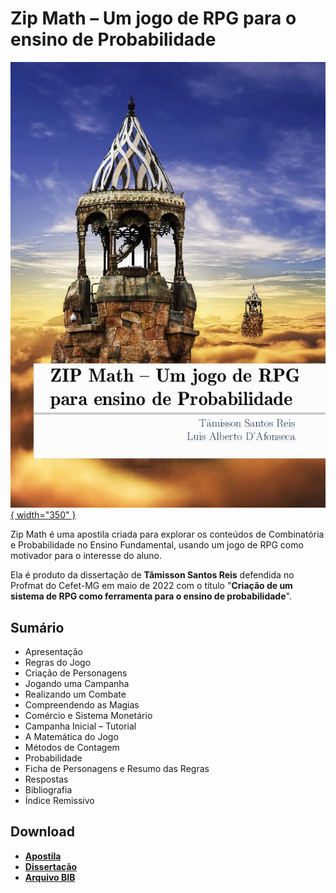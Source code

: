 

# Zip Math – Um jogo de RPG para o ensino de Probabilidade

[![Zip Math](capa_zip_math.jpg){ width="350" }](action/ZipMath_Tamisson_Reis.pdf)

Zip Math é uma apostila criada para explorar os conteúdos de Combinatória e
Probabilidade no Ensino Fundamental, usando um jogo de RPG como motivador para
o interesse do aluno.

Ela é produto da dissertação de __Tâmisson Santos Reis__ defendida no Profmat do
Cefet-MG em maio de 2022 com o título "__Criação de um sistema de RPG como
ferramenta para o ensino de probabilidade__".

## Sumário

- Apresentação
- Regras do Jogo
- Criação de Personagens
- Jogando uma Campanha
- Realizando um Combate
- Compreendendo as Magias
- Comércio e Sistema Monetário
- Campanha Inicial – Tutorial
- A Matemática do Jogo
- Métodos de Contagem
- Probabilidade
- Ficha de Personagens e Resumo das Regras
- Respostas
- Bibliografia
- Índice Remissivo

## Download

- __[Apostila](action/ZipMath_Tamisson_Reis.pdf)__
- __[Dissertação](https://sca.profmat-sbm.org.br/busca_tcc_det.php?id=171054481)__
- __[Arquivo BIB](zip_math.bib)__
